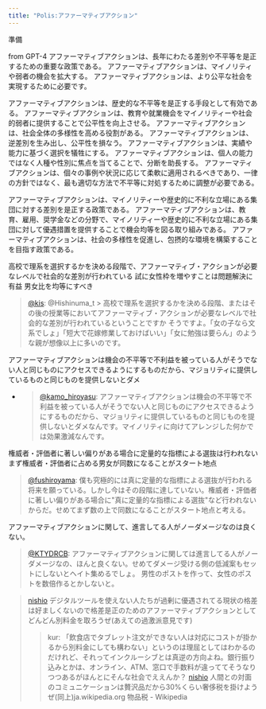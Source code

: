 ```yaml
---
title: "Polis:アファーマティブアクション"
---
```


準備

from GPT-4
アファーマティブアクションは、長年にわたる差別や不平等を是正するための重要な政策である。
アファーマティブアクションは、マイノリティや弱者の機会を拡大する。
アファーマティブアクションは、より公平な社会を実現するために必要です。

アファーマティブアクションは、歴史的な不平等を是正する手段として有効である。
アファーマティブアクションは、教育や就業機会をマイノリティーや社会的弱者に提供することで公平性を向上させる。
アファーマティブアクションは、社会全体の多様性を高める役割がある。
アファーマティブアクションは、逆差別を生み出し、公平性を損なう。
アファーマティブアクションは、実績や能力に基づく選択を犠牲にする。
アファーマティブアクションは、個人の能力ではなく人種や性別に焦点を当てることで、分断を助長する。
アファーマティブアクションは、個々の事例や状況に応じて柔軟に適用されるべきであり、一律の方針ではなく、最も適切な方法で不平等に対処するために調整が必要である。

アファーマティブアクションは、マイノリティーや歴史的に不利な立場にある集団に対する差別を是正する政策である。
アファーマティブアクションは、教育、雇用、奨学金などの分野で、マイノリティーや歴史的に不利な立場にある集団に対して優遇措置を提供することで機会均等を図る取り組みである。
アファーマティブアクションは、社会の多様性を促進し、包摂的な環境を構築することを目指す政策である。

高校で理系を選択するかを決める段階で、アファーマティブ・アクションが必要なレベルで社会的な差別が行われている
試に女性枠を増やすことは問題解決に有益
男女比を均等にすべき
> [@kis](https://twitter.com/kis/status/1652136655929884673?s=20): @Hishinuma_t > 高校で理系を選択するかを決める段階、またはその後の授業等においてアファーマティブ・アクションが必要なレベルで社会的な差別が行われているということですか
> そうですよ。「女の子なら文系でしょ」「短大で花嫁修業しておけばいい」「女に勉強は要らん」のような親が想像以上に多いのです。

アファーマティブアクションは機会の不平等で不利益を被っている人がそうでない人と同じものにアクセスできるようにするものだから、マジョリティに提供しているものと同じものを提供しないとダメ
- > [@kamo_hiroyasu](https://twitter.com/kamo_hiroyasu/status/1649694649374883840): アファーマティブアクションは機会の不平等で不利益を被っている人がそうでない人と同じものにアクセスできるようにするものだから、マジョリティに提供しているものと同じものを提供しないとダメなんです。マイノリティに向けてアレンジした何かでは効果激減なんです。

権威者・評価者に著しい偏りがある場合に定量的な指標による選抜は行われない
まず権威者・評価者に占める男女が同数になることがスタート地点
> [@fushiroyama](https://twitter.com/fushiroyama/status/1651732790885617665?s=20): 僕も究極的には真に定量的な指標による選抜が行われる将来を願っている。しかし今はその段階に達していない。権威者・評価者に著しい偏りがある場合に"真に定量的な指標による選抜"など行われないからだ。せめてまず数の上で同数になることがスタート地点と考える。

アファーマティブアクションに関して、進言してる人がノーダメージなのは良くない。
> [@KTYDRCB](https://twitter.com/KTYDRCB/status/1651864998401155072): アファーマティブアクションに関しては進言してる人がノーダメージなの、ほんと良くない。せめてダメージ受ける側の低減案もセットにしないとヘイト集めるでしょ。
> 男性のポストを作って、女性のポストを数倍作るとかしないと。

> [nishio](https://twitter.com/nishio/status/1651829207016808450) デジタルツールを使えない人たちが過剰に優遇されてる現状の格差は好ましくないので格差是正のためのアファーマティブアクションとしてどんどん別料金を取ろうぜ(あえての過激派意見です)
>  >kur: 「飲食店でタブレット注文ができない人は対応にコストが掛かるから別料金にしても構わない」というのは理屈としてはわかるのだけれど、それってインクルーシブとは真逆の方向よね。銀行振り込みとかは、オンライン、ATM、窓口で手数料が違っててそうなりつつあるがほんとにそんな社会でええんか？
> [nishio](https://twitter.com/nishio/status/1651831459131564037) 人間との対面のコミュニケーションは贅沢品だから30%くらい奢侈税を掛けようぜ(同上)ja.wikipedia.org
>  物品税 - Wikipedia

